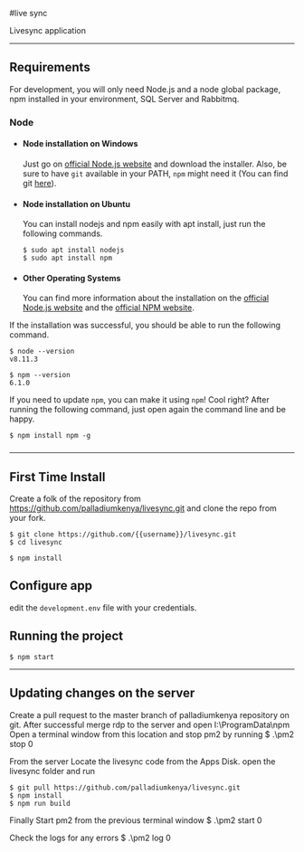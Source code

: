 #live sync

Livesync application

---
## Requirements

For development, you will only need Node.js and a node global package, npm installed in your environment, SQL Server and Rabbitmq. 

### Node
- #### Node installation on Windows

  Just go on [official Node.js website](https://nodejs.org/) and download the installer.
Also, be sure to have `git` available in your PATH, `npm` might need it (You can find git [here](https://git-scm.com/)).

- #### Node installation on Ubuntu

  You can install nodejs and npm easily with apt install, just run the following commands.

      $ sudo apt install nodejs
      $ sudo apt install npm

- #### Other Operating Systems
  You can find more information about the installation on the [official Node.js website](https://nodejs.org/) and the [official NPM website](https://npmjs.org/).

If the installation was successful, you should be able to run the following command.

    $ node --version
    v8.11.3

    $ npm --version
    6.1.0

If you need to update `npm`, you can make it using `npm`! Cool right? After running the following command, just open again the command line and be happy.

    $ npm install npm -g

###

---


## First Time Install
Create a folk of the repository from https://github.com/palladiumkenya/livesync.git and clone the repo from your fork.

    $ git clone https://github.com/{{username}}/livesync.git
    $ cd livesync
    
    $ npm install

## Configure app

edit the `development.env` file with your credentials.


## Running the project

    $ npm start

---

## Updating changes on the server
Create a pull request to the master branch of palladiumkenya repository on git.
After successful merge rdp to the server and open I:\ProgramData\npm
Open a terminal window from this location and stop pm2 by running 
    $ .\pm2 stop 0

From the server Locate the livesync code from the Apps Disk.
open the livesync folder and run

    $ git pull https://github.com/palladiumkenya/livesync.git
    $ npm install
    $ npm run build

Finally Start pm2 from the previous terminal window
    $ .\pm2 start 0

Check the logs for any errors
    $ .\pm2 log 0
